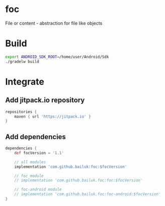 # foc
File or content - abstraction for file like objects


# Build
```bash
export ANDROID_SDK_ROOT=/home/user/Android/Sdk
./gradelw build
```

# Integrate
## Add jitpack.io repository
``` gradle
repositories {
    maven { url 'https://jitpack.io' }
}
```

## Add dependencies
``` gradle
dependencies {
    def focVersion = '1.1'

    // all modules
    implementation 'com.github.bailuk:foc:$focVersion'

    // foc module
    // implementation 'com.github.bailuk.foc:foc:$focVersion'

    // foc-android module
    // implementation 'com.github.bailuk.foc:foc-android:$focVersion'
}
```
